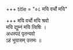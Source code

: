 +++
title = "०८ मयि वर्चो मयि"

+++
मयि वर्चो मयि श्रवो  
मयि द्युम्नं मयि त्विषिः ।  
अधस्पदं पृतन्यवो  
ऽहं भूयासम् उत्तमः ॥